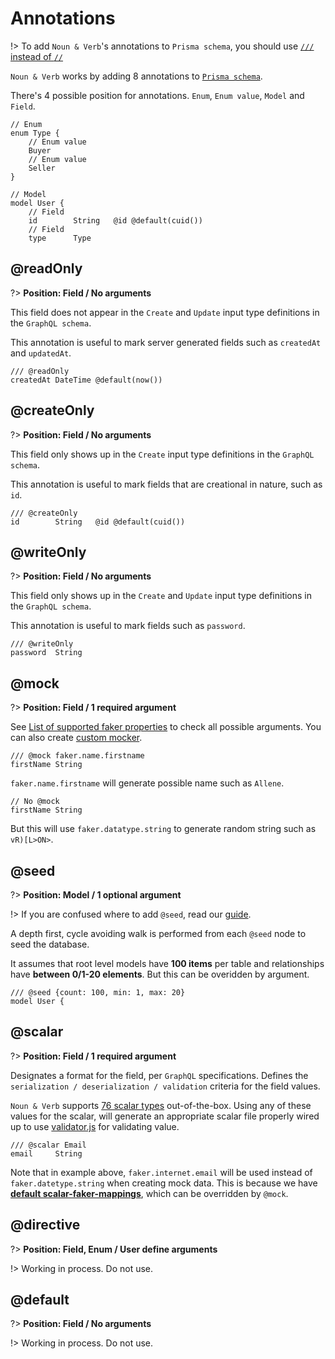 # Annotations

!> To add `Noun & Verb`'s annotations to `Prisma schema`, you should use
[`///` instead of `//`](https://www.prisma.io/docs/concepts/components/prisma-schema#comments)

`Noun & Verb` works by adding 8 annotations to
[`Prisma schema`](https://www.prisma.io/docs/concepts/components/prisma-schema).

There's 4 possible position for annotations. `Enum`, `Enum value`, `Model` and
`Field`.

```prisma
// Enum
enum Type {
    // Enum value
    Buyer
    // Enum value
    Seller
}

// Model
model User {
    // Field
    id        String   @id @default(cuid())
    // Field
    type      Type
```

## @readOnly

?> **Position: Field / No arguments**

This field does not appear in the `Create` and `Update` input type definitions
in the `GraphQL schema`.

This annotation is useful to mark server generated fields such as `createdAt`
and `updatedAt`.

```prisma
/// @readOnly
createdAt DateTime @default(now())
```

## @createOnly

?> **Position: Field / No arguments**

This field only shows up in the `Create` input type definitions in the
`GraphQL schema`.

This annotation is useful to mark fields that are creational in nature, such as
`id`.

```prisma
/// @createOnly
id        String   @id @default(cuid())
```

## @writeOnly

?> **Position: Field / No arguments**

This field only shows up in the `Create` and `Update` input type definitions in
the `GraphQL schema`.

This annotation is useful to mark fields such as `password`.

```prisma
/// @writeOnly
password  String
```

## @mock

?> **Position: Field / 1 required argument**

See [List of supported faker properties](../data/supported-faker.md) to check
all possible arguments. You can also create
[custom mocker](guides/custom-mocker.md).

```prisma
/// @mock faker.name.firstname
firstName String
```

`faker.name.firstname` will generate possible name such as `Allene`.

```prisma
// No @mock
firstName String
```

But this will use `faker.datatype.string` to generate random string such as
`vR)[L>ON>`.

## @seed

?> **Position: Model / 1 optional argument**

!> If you are confused where to add `@seed`, read our [guide](guides/seeding).

A depth first, cycle avoiding walk is performed from each `@seed` node to seed
the database.

It assumes that root level models have **100 items** per table and relationships
have **between 0/1-20 elements**. But this can be overidden by argument.

```prisma
/// @seed {count: 100, min: 1, max: 20}
model User {
```

## @scalar

?> **Position: Field / 1 required argument**

Designates a format for the field, per `GraphQL` specifications. Defines the
`serialization / deserialization / validation` criteria for the field values.

`Noun & Verb` supports [76 scalar types](../data/supported-scalars.md)
out-of-the-box. Using any of these values for the scalar, will generate an
appropriate scalar file properly wired up to use
[validator.js](https://www.npmjs.com/package/validator) for validating value.

```prisma
/// @scalar Email
email     String
```

Note that in example above, `faker.internet.email` will be used instead of
`faker.datetype.string` when creating mock data. This is because we have
**[default scalar-faker-mappings](guides/scalar-faker-mappings.md)**, which can
be overridden by `@mock`.

## @directive

?> **Position: Field, Enum / User define arguments**

!> Working in process. Do not use.

## @default

?> **Position: Field / No arguments**

!> Working in process. Do not use.
